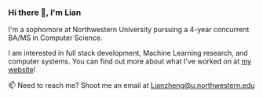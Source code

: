 ### Hi there 👋, I'm Lian

I'm a sophomore at Northwestern University pursuing a 4-year concurrent BA/MS in Computer Science.

I am interested in full stack development, Machine Learning research, and computer systems. You can find out more about what I've worked on at [my website](lianhaoz.netlify.app)!

📫 Need to reach me? Shoot me an email at [Lianzheng@u.northwestern.edu](Lianzheng@u.northwestern.edu)

<!--
**LianhaoZ/LianhaoZ** is a ✨ _special_ ✨ repository because its `README.md` (this file) appears on your GitHub profile.

Here are some ideas to get you started:

- 🔭 I’m currently working on ...
- 🌱 I’m currently learning ...
- 👯 I’m looking to collaborate on ...
- 🤔 I’m looking for help with ...
- 💬 Ask me about ...
- 📫 How to reach me: ...
- 😄 Pronouns: ...
- ⚡ Fun fact: ...
-->
